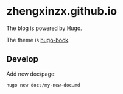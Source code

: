 # zhengxinzx.github.io

The blog is powered by [Hugo](https://gohugo.io/).

The theme is [hugo-book](https://themes.gohugo.io/themes/hugo-book/).

## Develop

Add new doc/page:

```bash
hugo new docs/my-new-doc.md
```


